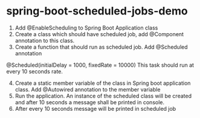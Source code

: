 # spring-boot-scheduled-jobs-demo

1. Add @EnableScheduling to Spring Boot Application class
2. Create a class which should have scheduled job, add @Component annotation to this class.
3. Create a function that should run as scheduled job. Add @Scheduled annotation

@Scheduled(initialDelay = 1000, fixedRate = 10000)
This task should run at every 10 seconds rate.

4. Create a static member variable of the class in Spring boot application class. Add @Autowired annotation to the member variable
5. Run the application. An instance of the scheduled class will be created and after 10 seconds a message shall be printed in console.
6. After every 10 seconds message will be printed in scheduled job
